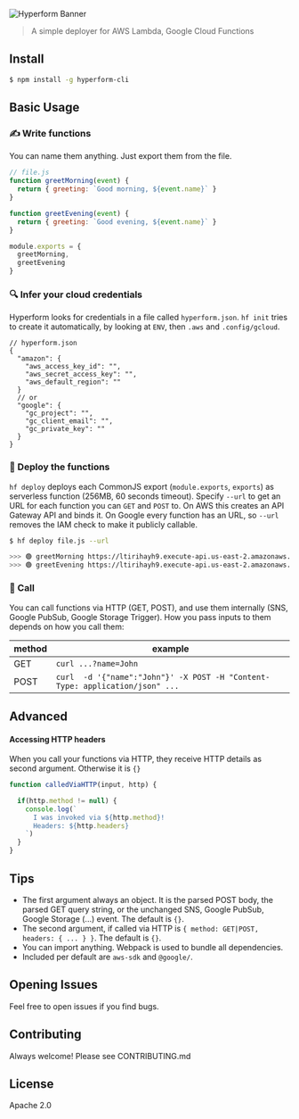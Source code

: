 

![Hyperform Banner](https://github.com/qngapparat/hyperform/blob/master/hyperform-banner.png)


>A simple deployer for AWS Lambda, Google Cloud Functions


<!-- TODO bullet list (similar to JS cookie -->

<!--

<p align="center">
    <img src="https://user-images.githubusercontent.com/28540311/113403443-f3426100-93a6-11eb-9e51-5f048b77be88.gif" alt="GIF" />

</p>
-->

## Install

```sh
$ npm install -g hyperform-cli
```


## Basic Usage


### ✍️ Write functions

You can name them anything. Just export them from the file.


```js
// file.js
function greetMorning(event) {
  return { greeting: `Good morning, ${event.name}` }
}

function greetEvening(event) {
  return { greeting: `Good evening, ${event.name}` }
}

module.exports = {
  greetMorning,
  greetEvening
} 
```

### 🔍 Infer your cloud credentials

Hyperform looks for credentials in a file called `hyperform.json`. `hf init` tries to create it automatically, by looking at `ENV`, then `.aws` and `.config/gcloud`.

```
// hyperform.json
{
  "amazon": {
    "aws_access_key_id": "",
    "aws_secret_access_key": "",
    "aws_default_region": ""
  }
  // or 
  "google": {
    "gc_project": "",
    "gc_client_email": "",
    "gc_private_key": ""
  }
}
```



### 🚀 Deploy the functions

`hf deploy` deploys each CommonJS export (`module.exports`, `exports`) as serverless function (256MB, 60 seconds timeout).
Specify `--url` to get an URL for each function you can `GET` and `POST` to. On AWS this creates an API Gateway API and binds it. On Google every function has an URL, so `--url` removes the IAM check to make it publicly callable.

```sh
$ hf deploy file.js --url

>>> 🟢 greetMorning https://ltirihayh9.execute-api.us-east-2.amazonaws.com/greetMorning 
>>> 🟢 greetEvening https://ltirihayh9.execute-api.us-east-2.amazonaws.com/greetEvening
```


### 📡 Call

You can call functions via HTTP (GET, POST), and use them internally (SNS, Google PubSub, Google Storage Trigger).
How you pass inputs to them depends on how you call them:

method |  example
---- | ----
GET | `curl ...?name=John`
POST | `curl  -d '{"name":"John"}' -X POST -H "Content-Type: application/json" ...`

<!--
For instance via GET:

```sh
curl https://us-central1-myproject.cloudfunctions.net/greet?name=John

>>> {"message":"Hi, John!"}
```

Or via POST: 

```sh
curl -X POST -d '{"name":"John"}' -H "Content-Type: application/json" https://us-central1-myproject.cloudfunctions.net/greet?name=John

>>> {"message":"Hi, John!"}
```
-->

## Advanced

#### Accessing HTTP headers

When you call your functions via HTTP, they receive HTTP details as second argument. Otherwise it is `{}`

```js
function calledViaHTTP(input, http) {

  if(http.method != null) {
    console.log(`
      I was invoked via ${http.method}! 
      Headers: ${http.headers}
    `)
  }
}
```

## Tips

* The first argument always an object. It is the parsed POST body, the parsed GET query string, or the unchanged SNS, Google PubSub, Google Storage (...) event. The default is `{}`.
* The second argument, if called via HTTP is `{ method: GET|POST, headers: { ... } }`. The default is `{}`.
* You can import anything. Webpack is used to bundle all dependencies.
* Included per default are `aws-sdk` and `@google/`.


## Opening Issues

Feel free to open issues if you find bugs.

## Contributing

Always welcome! Please see CONTRIBUTING.md

## License

Apache 2.0
